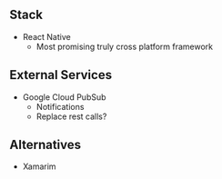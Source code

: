 ## Stack 
* React Native
  * Most promising truly cross platform framework

## External Services
* Google Cloud PubSub
  * Notifications
  * Replace rest calls?

## Alternatives
* Xamarim
